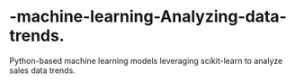 # -machine-learning-Analyzing-data-trends.
Python-based machine learning models leveraging scikit-learn to analyze sales data trends.
